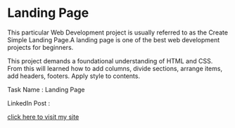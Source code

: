 # Landing Page

This particular Web Development project is usually referred to as the Create Simple Landing Page.A landing page is one of the best web development projects for beginners.

This project demands a foundational understanding of HTML and CSS. From this will learned how to add columns, divide sections, arrange items, add headers, footers. Apply style to contents.

Task Name : Landing Page

LinkedIn Post : 

[click here to visit my site](https://kunalchaudhari05.github.io/LandingPage/)
